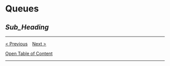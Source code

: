 # Queues

## *Sub_Heading*


-----
[< Previous](./12_adt.md)  &ensp;  [Next >](./14_stack.md)

[Open Table of Content](./00_table_of_content.md) 

-----